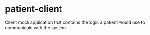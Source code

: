# patient-client
Client mock application that contains the logic a patient would use to communicate with the system.

